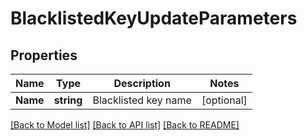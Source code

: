 # BlacklistedKeyUpdateParameters

## Properties

Name | Type | Description | Notes
------------ | ------------- | ------------- | -------------
**Name** | **string** | Blacklisted key name | [optional] 

[[Back to Model list]](../README.md#documentation-for-models) [[Back to API list]](../README.md#documentation-for-api-endpoints) [[Back to README]](../README.md)


